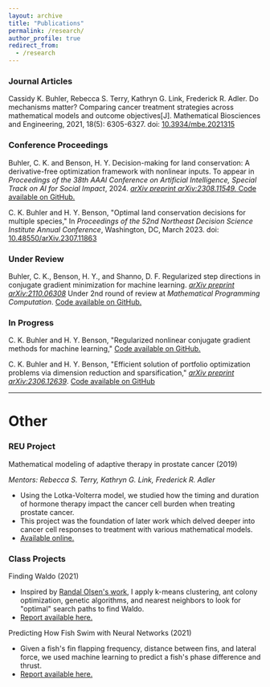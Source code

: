 ```yaml
---
layout: archive
title: "Publications"
permalink: /research/
author_profile: true
redirect_from:
  - /research
---
```



### Journal Articles

Cassidy K. Buhler, Rebecca S. Terry, Kathryn G. Link, Frederick R. Adler. Do mechanisms matter? Comparing cancer treatment strategies across mathematical models and outcome objectives[J]. Mathematical Biosciences and Engineering, 2021, 18(5): 6305-6327. doi: 
<a href="https://www.aimspress.com/article/doi/10.3934/mbe.2021315" target="_blank" rel="noopener noreferrer">10.3934/mbe.2021315</a>

### Conference Proceedings
Buhler, C. K. and Benson, H. Y. Decision-making for land conservation: A derivative-free optimization framework with nonlinear inputs. To appear in *Proceedings of the 38th AAAI Conference on Artificial Intelligence, Special Track on AI for Social Impact*, 2024. <a href="https://arxiv.org/abs/2308.11549" target="_blank" rel="noopener noreferrer">*arXiv preprint arXiv:2308.11549.* </a>  <a href="https://github.com/cassiebuhler/BBLand" target="_blank"  rel="noopener noreferrer">Code available on GitHub.</a>

C. K. Buhler and H. Y. Benson, "Optimal land conservation decisions for multiple species," In *Proceedings of the 52nd Northeast Decision Science Institute Annual Conference*, Washington, DC, March 2023. doi: <a href="https://arxiv.org/abs/2307.11863" target="_blank" rel="noopener noreferrer"> 10.48550/arXiv.2307.11863</a>


### Under Review


Buhler, C. K., Benson, H. Y., and Shanno, D. F. Regularized step directions in conjugate gradient minimization for machine learning. <a href="https://arxiv.org/abs/2110.06308" target="_blank" rel="noopener noreferrer">*arXiv preprint arXiv:2110.06308*</a> Under 2nd round of review at *Mathematical Programming Computation*. <a href="https://github.com/cassiebuhler/ConminCG" target="_blank" rel="noopener noreferrer">Code available on GitHub.</a>


### In Progress

C. K. Buhler and H. Y. Benson, "Regularized nonlinear conjugate gradient methods for machine learning," <a href="https://github.com/cassiebuhler/ConminCG" target="_blank" rel="noopener noreferrer">Code available on GitHub.</a>

C. K. Buhler and H. Y. Benson, "Efficient solution of portfolio optimization problems via dimension reduction and sparsification," <a href="https://arxiv.org/abs/2306.12639" target="_blank"  rel="noopener noreferrer">*arXiv preprint arXiv:2306.12639*</a>. <a href="https://github.com/cassiebuhler/PODS" target="_blank"  rel="noopener noreferrer"> Code available on GitHub</a>


---

# Other

### REU Project
Mathematical modeling of adaptive therapy in prostate cancer (2019)

*Mentors: Rebecca S. Terry, Kathryn G. Link, Frederick R. Adler*
- Using the Lotka-Volterra model, we studied how the timing and duration of hormone therapy impact the cancer cell burden when treating prostate cancer. 
- This project was the foundation of later work which delved deeper into cancer cell responses to treatment with various mathematical models.
- <a href="https://our.utah.edu/undergraduate-research-journal/undergraduate-research-journal-2019/" target="_blank" rel="noopener noreferrer">Available online.</a>

### Class Projects 

Finding Waldo (2021)
- Inspired by <a href="http://www.randalolson.com/2015/02/03/heres-waldo-computing-the-optimal-search-strategy-for-finding-waldo/" target="_blank" rel="noopener noreferrer">Randal Olsen's work</a>, I apply k-means clustering, ant colony optimization, genetic algorithms, and nearest neighbors to look for "optimal" search paths to find Waldo. 
-  <a href="/files/FindingWaldo-Buhler.pdf" target="_blank" rel="noopener noreferrer">Report available here.</a>

Predicting How Fish Swim with Neural Networks (2021)
- Given a fish's fin flapping frequency, distance between fins, and lateral force, we used machine learning to predict a fish's phase difference and thrust. 
-  <a href="/files/FishSwim-BuhlerKadapa.pdf" target="_blank" rel="noopener noreferrer">Report available here.</a>

